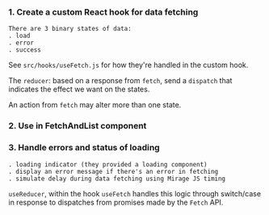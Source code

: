 ### 1. Create a custom React hook for data fetching
    There are 3 binary states of data:
    . load 
    . error 
    . success

See `src/hooks/useFetch.js` for how they're handled in the custom hook.

The ```reducer```:
 based on a response from ```fetch```, send a ```dispatch``` that indicates the effect we want on the states. 

An action from ```fetch``` may alter more than one state.


### 2. Use in FetchAndList component

### 3. Handle errors and status of loading
    . loading indicator (they provided a loading component)
    . display an error message if there's an error in fetching 
    . simulate delay during data fetching using Mirage JS timing

 `useReducer`, within the hook `useFetch` handles this logic through switch/case in response to dispatches from 
 promises made by the `Fetch` API.

